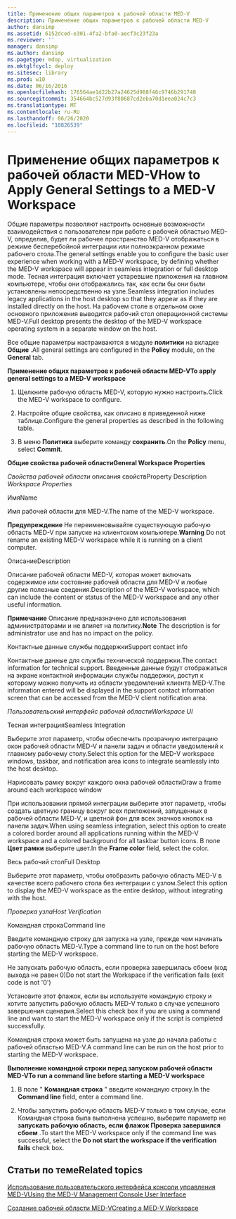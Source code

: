 ```yaml
---
title: Применение общих параметров к рабочей области MED-V
description: Применение общих параметров к рабочей области MED-V
author: dansimp
ms.assetid: 6152dced-e301-4fa2-bfa0-aecf3c23f23a
ms.reviewer: ''
manager: dansimp
ms.author: dansimp
ms.pagetype: mdop, virtualization
ms.mktglfcycl: deploy
ms.sitesec: library
ms.prod: w10
ms.date: 06/16/2016
ms.openlocfilehash: 176564ae1d22b27a24625d988f46c9746b291748
ms.sourcegitcommit: 354664bc527d93f80687cd2eba70d1eea024c7c3
ms.translationtype: MT
ms.contentlocale: ru-RU
ms.lasthandoff: 06/26/2020
ms.locfileid: "10826539"
---
```

# <span data-ttu-id="4cb41-103">Применение общих параметров к рабочей области MED-V</span><span class="sxs-lookup"><span data-stu-id="4cb41-103">How to Apply General Settings to a MED-V Workspace</span></span>


<span data-ttu-id="4cb41-104">Общие параметры позволяют настроить основные возможности взаимодействия с пользователем при работе с рабочей областью MED-V, определив, будет ли рабочее пространство MED-V отображаться в режиме бесперебойной интеграции или полноэкранном режиме рабочего стола.</span><span class="sxs-lookup"><span data-stu-id="4cb41-104">The general settings enable you to configure the basic user experience when working with a MED-V workspace, by defining whether the MED-V workspace will appear in seamless integration or full desktop mode.</span></span> <span data-ttu-id="4cb41-105">Тесная интеграция включает устаревшие приложения на главном компьютере, чтобы они отображались так, как если бы они были установлены непосредственно на узле.</span><span class="sxs-lookup"><span data-stu-id="4cb41-105">Seamless integration includes legacy applications in the host desktop so that they appear as if they are installed directly on the host.</span></span> <span data-ttu-id="4cb41-106">На рабочем столе в отдельном окне основного приложения выводится рабочий стол операционной системы MED-V.</span><span class="sxs-lookup"><span data-stu-id="4cb41-106">Full desktop presents the desktop of the MED-V workspace operating system in a separate window on the host.</span></span>

<span data-ttu-id="4cb41-107">Все общие параметры настраиваются в модуле **политики** на вкладке **Общие** .</span><span class="sxs-lookup"><span data-stu-id="4cb41-107">All general settings are configured in the **Policy** module, on the **General** tab.</span></span>

**<span data-ttu-id="4cb41-108">Применение общих параметров к рабочей области MED-V</span><span class="sxs-lookup"><span data-stu-id="4cb41-108">To apply general settings to a MED-V workspace</span></span>**

1.  <span data-ttu-id="4cb41-109">Щелкните рабочую область MED-V, которую нужно настроить.</span><span class="sxs-lookup"><span data-stu-id="4cb41-109">Click the MED-V workspace to configure.</span></span>

2.  <span data-ttu-id="4cb41-110">Настройте общие свойства, как описано в приведенной ниже таблице.</span><span class="sxs-lookup"><span data-stu-id="4cb41-110">Configure the general properties as described in the following table.</span></span>

3.  <span data-ttu-id="4cb41-111">В меню **Политика** выберите команду **сохранить**.</span><span class="sxs-lookup"><span data-stu-id="4cb41-111">On the **Policy** menu, select **Commit**.</span></span>

**<span data-ttu-id="4cb41-112">Общие свойства рабочей области</span><span class="sxs-lookup"><span data-stu-id="4cb41-112">General Workspace Properties</span></span>**

<span data-ttu-id="4cb41-113">*Свойства рабочей области* описания свойств</span><span class="sxs-lookup"><span data-stu-id="4cb41-113">Property Description *Workspace Properties*</span></span>

<span data-ttu-id="4cb41-114">Имя</span><span class="sxs-lookup"><span data-stu-id="4cb41-114">Name</span></span>

<span data-ttu-id="4cb41-115">Имя рабочей области для MED-V.</span><span class="sxs-lookup"><span data-stu-id="4cb41-115">The name of the MED-V workspace.</span></span>

<span data-ttu-id="4cb41-116">**Предупреждение**  Не переименовывайте существующую рабочую область MED-V при запуске на клиентском компьютере.</span><span class="sxs-lookup"><span data-stu-id="4cb41-116">**Warning** Do not rename an existing MED-V workspace while it is running on a client computer.</span></span>

 

<span data-ttu-id="4cb41-117">Описание</span><span class="sxs-lookup"><span data-stu-id="4cb41-117">Description</span></span>

<span data-ttu-id="4cb41-118">Описание рабочей области MED-V, которая может включать содержимое или состояние рабочей области для MED-V и любые другие полезные сведения.</span><span class="sxs-lookup"><span data-stu-id="4cb41-118">Description of the MED-V workspace, which can include the content or status of the MED-V workspace and any other useful information.</span></span>

<span data-ttu-id="4cb41-119">**Примечание**  Описание предназначено для использования администраторами и не влияет на политику.</span><span class="sxs-lookup"><span data-stu-id="4cb41-119">**Note** The description is for administrator use and has no impact on the policy.</span></span>

 

<span data-ttu-id="4cb41-120">Контактные данные службы поддержки</span><span class="sxs-lookup"><span data-stu-id="4cb41-120">Support contact info</span></span>

<span data-ttu-id="4cb41-121">Контактные данные для службы технической поддержки.</span><span class="sxs-lookup"><span data-stu-id="4cb41-121">The contact information for technical support.</span></span> <span data-ttu-id="4cb41-122">Введенные данные будут отображаться на экране контактной информации службы поддержки, доступ к которому можно получить из области уведомлений клиента MED-V.</span><span class="sxs-lookup"><span data-stu-id="4cb41-122">The information entered will be displayed in the support contact information screen that can be accessed from the MED-V client notification area.</span></span>

*<span data-ttu-id="4cb41-123">Пользовательский интерфейс рабочей области</span><span class="sxs-lookup"><span data-stu-id="4cb41-123">Workspace UI</span></span>*

<span data-ttu-id="4cb41-124">Тесная интеграция</span><span class="sxs-lookup"><span data-stu-id="4cb41-124">Seamless Integration</span></span>

<span data-ttu-id="4cb41-125">Выберите этот параметр, чтобы обеспечить прозрачную интеграцию окон рабочей области MED-V и панели задач и области уведомлений к главному рабочему столу.</span><span class="sxs-lookup"><span data-stu-id="4cb41-125">Select this option for the MED-V workspace windows, taskbar, and notification area icons to integrate seamlessly into the host desktop.</span></span>

<span data-ttu-id="4cb41-126">Нарисовать рамку вокруг каждого окна рабочей области</span><span class="sxs-lookup"><span data-stu-id="4cb41-126">Draw a frame around each workspace window</span></span>

<span data-ttu-id="4cb41-127">При использовании прямой интеграции выберите этот параметр, чтобы создать цветную границу вокруг всех приложений, запущенных в рабочей области MED-V, и цветной фон для всех значков кнопок на панели задач.</span><span class="sxs-lookup"><span data-stu-id="4cb41-127">When using seamless integration, select this option to create a colored border around all applications running within the MED-V workspace and a colored background for all taskbar button icons.</span></span> <span data-ttu-id="4cb41-128">В поле **Цвет рамки** выберите цвет.</span><span class="sxs-lookup"><span data-stu-id="4cb41-128">In the **Frame color** field, select the color.</span></span>

<span data-ttu-id="4cb41-129">Весь рабочий стол</span><span class="sxs-lookup"><span data-stu-id="4cb41-129">Full Desktop</span></span>

<span data-ttu-id="4cb41-130">Выберите этот параметр, чтобы отобразить рабочую область MED-V в качестве всего рабочего стола без интеграции с узлом.</span><span class="sxs-lookup"><span data-stu-id="4cb41-130">Select this option to display the MED-V workspace as the entire desktop, without integrating with the host.</span></span>

*<span data-ttu-id="4cb41-131">Проверка узла</span><span class="sxs-lookup"><span data-stu-id="4cb41-131">Host Verification</span></span>*

<span data-ttu-id="4cb41-132">Командная строка</span><span class="sxs-lookup"><span data-stu-id="4cb41-132">Command line</span></span>

<span data-ttu-id="4cb41-133">Введите командную строку для запуска на узле, прежде чем начинать рабочую область MED-V.</span><span class="sxs-lookup"><span data-stu-id="4cb41-133">Type a command line to run on the host before starting the MED-V workspace.</span></span>

<span data-ttu-id="4cb41-134">Не запускать рабочую область, если проверка завершилась сбоем (код выхода не равен 0)</span><span class="sxs-lookup"><span data-stu-id="4cb41-134">Do not start the Workspace if the verification fails (exit code is not '0')</span></span>

<span data-ttu-id="4cb41-135">Установите этот флажок, если вы используете командную строку и хотите запустить рабочую область MED-V только в случае успешного завершения сценария.</span><span class="sxs-lookup"><span data-stu-id="4cb41-135">Select this check box if you are using a command line and want to start the MED-V workspace only if the script is completed successfully.</span></span>

 

<span data-ttu-id="4cb41-136">Командная строка может быть запущена на узле до начала работы с рабочей областью MED-V.</span><span class="sxs-lookup"><span data-stu-id="4cb41-136">A command line can be run on the host prior to starting the MED-V workspace.</span></span>

**<span data-ttu-id="4cb41-137">Выполнение командной строки перед запуском рабочей области MED-V</span><span class="sxs-lookup"><span data-stu-id="4cb41-137">To run a command line before starting a MED-V workspace</span></span>**

1.  <span data-ttu-id="4cb41-138">В поле " **Командная строка** " введите командную строку.</span><span class="sxs-lookup"><span data-stu-id="4cb41-138">In the **Command line** field, enter a command line.</span></span>

2.  <span data-ttu-id="4cb41-139">Чтобы запустить рабочую область MED-V только в том случае, если Командная строка была выполнена успешно, выберите параметр не **запускать рабочую область, если флажок Проверка завершился сбоем** .</span><span class="sxs-lookup"><span data-stu-id="4cb41-139">To start the MED-V workspace only if the command line was successful, select the **Do not start the workspace if the verification fails** check box.</span></span>

## <span data-ttu-id="4cb41-140">Статьи по теме</span><span class="sxs-lookup"><span data-stu-id="4cb41-140">Related topics</span></span>


[<span data-ttu-id="4cb41-141">Использование пользовательского интерфейса консоли управления MED-V</span><span class="sxs-lookup"><span data-stu-id="4cb41-141">Using the MED-V Management Console User Interface</span></span>](using-the-med-v-management-console-user-interface.md)

[<span data-ttu-id="4cb41-142">Создание рабочей области MED-V</span><span class="sxs-lookup"><span data-stu-id="4cb41-142">Creating a MED-V Workspace</span></span>](creating-a-med-v-workspacemedv-10-sp1.md)

 

 





